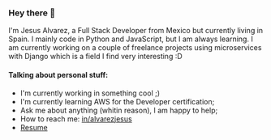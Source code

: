 ### Hey there 👋

I'm Jesus Alvarez, a Full Stack Developer from Mexico but currently living in Spain. I mainly code in Python and JavaScript, but I am always learning. I am currently working on a couple of freelance projects using microservices with Django which is a field I find very interesting :D

#### Talking about personal stuff:

- I'm currently working in something cool ;)
- I'm currently learning AWS for the Developer certification;
- Ask me about anything (whitin reason), I am happy to help;
- How to reach me: [in/alvarezjesus](https://www.linkedin.com/in/alvarez-jesus/)
- [Resume](https://drive.google.com/file/d/1gpNtRfzd-jod1f81sBsbFJjrUxvEJf7_/view?usp=sharing)

<!--
**jsgilberto/jsgilberto** is a ✨ _special_ ✨ repository because its `README.md` (this file) appears on your GitHub profile.

Here are some ideas to get you started:

- 🔭 I’m currently working on ...
- 🌱 I’m currently learning ...
- 👯 I’m looking to collaborate on ...
- 🤔 I’m looking for help with ...
- 💬 Ask me about ...
- 📫 How to reach me: ...
- 😄 Pronouns: ...
- ⚡ Fun fact: ...
-->

